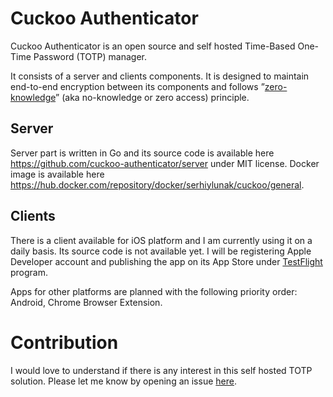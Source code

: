 # Cuckoo Authenticator

Cuckoo Authenticator is an open source and self hosted Time-Based One-Time Password (TOTP) manager.

It consists of a server and clients components. It is designed to maintain end-to-end encryption between its components and follows ”[zero-knowledge](https://en.m.wikipedia.org/wiki/Zero-knowledge_service)” (aka no-knowledge or zero access) principle.

## Server

Server part is written in Go and its source code is available here https://github.com/cuckoo-authenticator/server under MIT license. Docker image is available here https://hub.docker.com/repository/docker/serhiylunak/cuckoo/general.

## Clients

There is a client available for iOS platform and I am currently using it on a daily basis. Its source code is not available yet. I will be registering Apple Developer account and publishing the app on its App Store under [TestFlight](https://developer.apple.com/testflight/) program.

Apps for other platforms are planned with the following priority order: Android, Chrome Browser Extension.

# Contribution

I would love to understand if there is any interest in this self hosted TOTP solution. Please let me know by opening an issue [here](https://github.com/cuckoo-authenticator/.github/issues).
